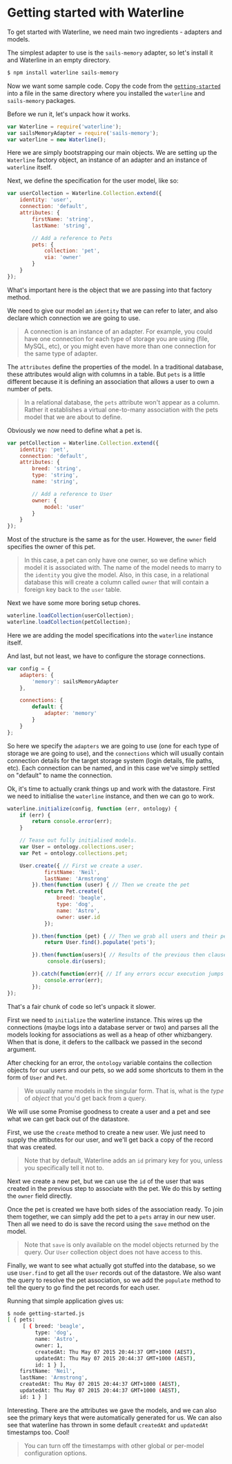 # Getting started with Waterline

To get started with Waterline, we need main two ingredients - adapters and models.

The simplest adapter to use is the `sails-memory` adapter, so let's install it and Waterline in an empty directory.

```sh
$ npm install waterline sails-memory
```

Now we want some sample code. Copy the code from the [`getting-started`](../examples/src/getting-started.js) into a file in the same directory where you installed the `waterline` and `sails-memory` packages.

Before we run it, let's unpack how it works.

```js
var Waterline = require('waterline');
var sailsMemoryAdapter = require('sails-memory');
var waterline = new Waterline();
```

Here we are simply bootstrapping our main objects. We are setting up the `Waterline` factory object, an instance of an adapter and an instance of `waterline` itself.

Next, we define the specification for the user model, like so:

```js
var userCollection = Waterline.Collection.extend({
	identity: 'user',
	connection: 'default',
	attributes: {
		firstName: 'string',
		lastName: 'string',

		// Add a reference to Pets
		pets: {
			collection: 'pet',
			via: 'owner'
		}
	}
});
```

What's important here is the object that we are passing into that factory method.

We need to give our model an `identity` that we can refer to later, and also declare which connection we are going to use.

> A connection is an instance of an adapter. For example, you could have one connection for each type of storage you are using (file, MySQL, etc), or you might even have more than one connection for the same type of adapter.

The `attributes` define the properties of the model. In a traditional database, these attributes would align with columns in a table. But `pets` is a little different because it is defining an association that allows a user to own a number of pets.

> In a relational database, the `pets` attribute won't appear as a column. Rather it establishes a virtual one-to-many association with the pets model that we are about to define.

Obviously we now need to define what a pet is.

```js
var petCollection = Waterline.Collection.extend({
	identity: 'pet',
	connection: 'default',
	attributes: {
		breed: 'string',
		type: 'string',
		name: 'string',

		// Add a reference to User
		owner: {
			model: 'user'
		}
	}
});
```

Most of the structure is the same as for the user. However, the `owner` field specifies the owner of this pet.

> In this case, a pet can only have one owner, so we define which model it is associated with. The name of the model needs to marry to the `identity` you give the model. Also, in this case, in a relational database this will create a column called `owner` that will contain a foreign key back to the `user` table.

Next we have some more boring setup chores.

```js
waterline.loadCollection(userCollection);
waterline.loadCollection(petCollection);
```

Here we are adding the model specifications into the `waterline` instance itself.

And last, but not least, we have to configure the storage connections.

```js
var config = {
	adapters: {
		'memory': sailsMemoryAdapter
	},

	connections: {
		default: {
			adapter: 'memory'
		}
	}
};
```

So here we specify the `adapters` we are going to use (one for each type of storage we are going to use), and the `connections` which will usually contain connection details for the target storage system (login details, file paths, etc). Each connection can be named, and in this case we've simply settled on "default" to name the connection.

Ok, it's time to actually crank things up and work with the datastore. First we need to initialise the `waterline` instance, and then we can go to work.

```js
waterline.initialize(config, function (err, ontology) {
	if (err) {
		return console.error(err);
	}

	// Tease out fully initialised models.
	var User = ontology.collections.user;
	var Pet = ontology.collections.pet;

    User.create({ // First we create a user.
            firstName: 'Neil',
            lastName: 'Armstrong'
        }).then(function (user) { // Then we create the pet
            return Pet.create({
                breed: 'beagle',
                type: 'dog',
                name: 'Astro',
                owner: user.id
            });

        }).then(function (pet) { // Then we grab all users and their pets
            return User.find().populate('pets');

        }).then(function(users){ // Results of the previous then clause are passed to the next
             console.dir(users);

        }).catch(function(err){ // If any errors occur execution jumps to the catch block.
			console.error(err);
		});
});
```

That's a fair chunk of code so let's unpack it slower.

First we need to `initialize` the waterline instance. This wires up the connections (maybe logs into a database server or two) and parses all the models looking for associations as well as a heap of other whizbangery. When that is done, it defers to the callback we passed in the second argument.

After checking for an error, the `ontology` variable contains the collection objects for our users and our pets, so we add some shortcuts to them in the form of `User` and `Pet`.

> We usually name models in the singular form. That is, what is the _type_ of _object_ that you'd get back from a query.

We will use some Promise goodness to create a user and a pet and see what we can get back out of the datastore.

First, we use the `create` method to create a new user. We just need to supply the attibutes for our user, and we'll get back a copy of the record that was created.

> Note that by default, Waterline adds an `id` primary key for you, unless you specifically tell it not to.

Next we create a new pet, but we can use the `id` of the user that was created in the previous step to associate with the pet. We do this by setting the `owner` field directly.

Once the pet is created we have both sides of the association ready. To join them together, we can simply add the pet to a `pets` array in our new user. Then all we need to do is save the record using the `save` method on the model.

> Note that `save` is only available on the model objects returned by the query. Our `User` collection object does not have access to this.

Finally, we want to see what actually got stuffed into the database, so we use `User.find` to get all the `User` records out of the datastore. We also want the query to resolve the pet association, so we add the `populate` method to tell the query to go find the pet records for each user.

Running that simple application gives us:

```sh
$ node getting-started.js
[ { pets:
     [ { breed: 'beagle',
         type: 'dog',
         name: 'Astro',
         owner: 1,
         createdAt: Thu May 07 2015 20:44:37 GMT+1000 (AEST),
         updatedAt: Thu May 07 2015 20:44:37 GMT+1000 (AEST),
         id: 1 } ],
    firstName: 'Neil',
    lastName: 'Armstrong',
    createdAt: Thu May 07 2015 20:44:37 GMT+1000 (AEST),
    updatedAt: Thu May 07 2015 20:44:37 GMT+1000 (AEST),
    id: 1 } ]
```

Interesting. There are the attributes we gave the models, and we can also see the primary keys that were automatically generated for us. We can also see that waterline has thrown in some default `createdAt` and `updatedAt` timestamps too. Cool!

> You can turn off the timestamps with other global or per-model configuration options.
